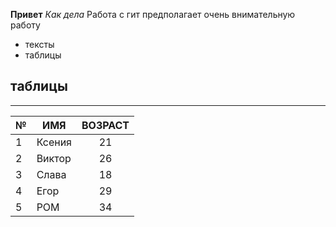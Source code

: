 **Привет**
*Как дела*
Работа с гит предполагает  очень внимательную работу
* тексты
* таблицы
## таблицы
---
|№|ИМЯ|ВОЗРАСТ|
|-|---|:-------:|
|1|Ксения|21|
|2|Виктор|26|
|3|Слава|18|
|4|Егор|29|
|5|РОМ|34|



